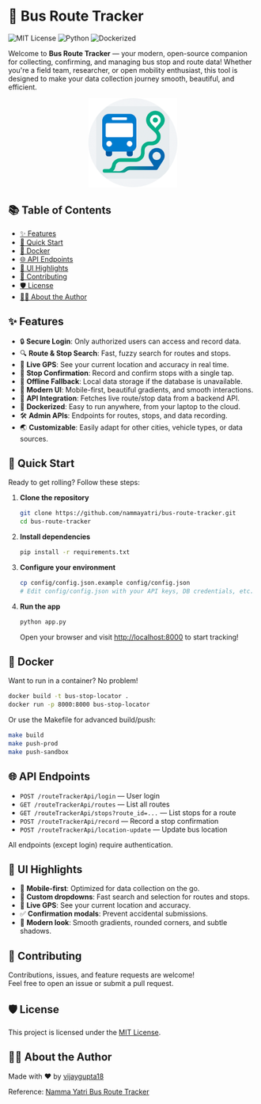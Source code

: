 # 🚌 Bus Route Tracker

![MIT License](https://img.shields.io/badge/license-MIT-blue.svg)
![Python](https://img.shields.io/badge/python-3.10%2B-blue)
![Dockerized](https://img.shields.io/badge/docker-ready-blue)

Welcome to **Bus Route Tracker** — your modern, open-source companion for collecting, confirming, and managing bus stop and route data! Whether you're a field team, researcher, or open mobility enthusiast, this tool is designed to make your data collection journey smooth, beautiful, and efficient.


<p align="center">
  <img src="android_route_tracker/app/src/main/res/drawable/icon.png" alt="Bus Route Tracker Icon" width="180"/>
  <br>
</p>


## 📚 Table of Contents
- [✨ Features](#-features)
- [🚀 Quick Start](#-quick-start)
- [🐳 Docker](#-docker)
- [🌐 API Endpoints](#-api-endpoints)
- [🎨 UI Highlights](#-ui-highlights)
- [🤝 Contributing](#-contributing)
- [🛡️ License](#-license)
- [🙋‍♂️ About the Author](#-about-the-author)

## ✨ Features

- 🔒 **Secure Login**: Only authorized users can access and record data.
- 🔍 **Route & Stop Search**: Fast, fuzzy search for routes and stops.
- 📍 **Live GPS**: See your current location and accuracy in real time.
- 📝 **Stop Confirmation**: Record and confirm stops with a single tap.
- 📴 **Offline Fallback**: Local data storage if the database is unavailable.
- 📱 **Modern UI**: Mobile-first, beautiful gradients, and smooth interactions.
- 🔗 **API Integration**: Fetches live route/stop data from a backend API.
- 🐳 **Dockerized**: Easy to run anywhere, from your laptop to the cloud.
- 🛠️ **Admin APIs**: Endpoints for routes, stops, and data recording.
- 🌏 **Customizable**: Easily adapt for other cities, vehicle types, or data sources.

## 🚀 Quick Start

Ready to get rolling? Follow these steps:

1. **Clone the repository**

   ```bash
   git clone https://github.com/nammayatri/bus-route-tracker.git
   cd bus-route-tracker
   ```

2. **Install dependencies**

   ```bash
   pip install -r requirements.txt
   ```

3. **Configure your environment**

   ```bash
   cp config/config.json.example config/config.json
   # Edit config/config.json with your API keys, DB credentials, etc.
   ```

4. **Run the app**

   ```bash
   python app.py
   ```

   Open your browser and visit [http://localhost:8000](http://localhost:8000) to start tracking!

## 🐳 Docker

Want to run in a container? No problem!

```bash
docker build -t bus-stop-locator .
docker run -p 8000:8000 bus-stop-locator
```

Or use the Makefile for advanced build/push:

```bash
make build
make push-prod
make push-sandbox
```

## 🌐 API Endpoints

- `POST /routeTrackerApi/login` — User login
- `GET /routeTrackerApi/routes` — List all routes
- `GET /routeTrackerApi/stops?route_id=...` — List stops for a route
- `POST /routeTrackerApi/record` — Record a stop confirmation
- `POST /routeTrackerApi/location-update` — Update bus location

All endpoints (except login) require authentication.

## 🎨 UI Highlights

- 📱 **Mobile-first**: Optimized for data collection on the go.
- 🧩 **Custom dropdowns**: Fast search and selection for routes and stops.
- 📡 **Live GPS**: See your current location and accuracy.
- ✅ **Confirmation modals**: Prevent accidental submissions.
- 🌈 **Modern look**: Smooth gradients, rounded corners, and subtle shadows.

## 🤝 Contributing

Contributions, issues, and feature requests are welcome!  
Feel free to open an issue or submit a pull request.

## 🛡️ License

This project is licensed under the [MIT License](LICENSE).

## 🙋‍♂️ About the Author

Made with ❤️ by [vijaygupta18](https://github.com/vijaygupta18)

Reference: [Namma Yatri Bus Route Tracker](https://github.com/nammayatri/bus-route-tracker) 
